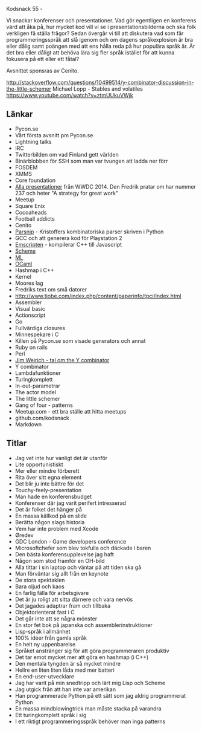 Kodsnack 55 -

Vi snackar konferenser och presentationer. Vad gör egentligen en konferens värd att åka på, hur mycket kod vill vi se i presentationsbilderna och ska folk verkligen få ställa frågor? Sedan övergår vi till att diskutera vad som får programmeringsspråk att slå igenom och om dagens språkexplosion är bra eller dålig samt poängen med att ens hålla reda på hur populära språk är. Är det bra eller dåligt att behöva lära sig fler språk istället för att kunna fokusera på ett eller ett fåtal?

Avsnittet sponsras av Cenito.

http://stackoverflow.com/questions/10499514/y-combinator-discussion-in-the-little-schemer
Michael Lopp - Stables and volatiles https://www.youtube.com/watch?v=ztmUUkuVWjk

## Länkar ##
* Pycon.se
* Vårt första avsnitt pm Pycon.se
* Lightning talks
* IRC
* Twitterbilden om vad Finland gett världen
* Binärblobben för SSH som man var tvungen att ladda ner förr
* FOSDEM
* XMMS
* Core foundation
* [Alla presentationer](https://developer.apple.com/videos/wwdc/2014/) från WWDC 2014. Den Fredrik pratar om har nummer 237 och heter "A strategy for great work"
* Meetup
* Square Enix
* Cocoaheads
* Football addicts
* Cenito
* [Parsnip](https://github.com/krig/parsnip) - Kristoffers kombinatoriska parser skriven i Python
* GCC och att generera kod för Playstation 2
* [Emscripten](https://github.com/kripken/emscripten/wiki) - kompilerar C++ till Javascript
* [Scheme](http://schemers.org/)
* [ML](http://www.smlnj.org/sml.html)
* [OCaml](http://ocaml.org/)
* Hashmap i C++
* Kernel
* Moores lag
* Fredriks text om små datorer
* http://www.tiobe.com/index.php/content/paperinfo/tpci/index.html
* Assembler
* Visual basic
* Actionscript
* Go
* Fullvärdiga closures
* Minnespekare i C
* Killen på Pycon.se som visade generators och annat
* Ruby on rails
* Perl
* [Jim Weirich - tal om the Y combinator](http://www.infoq.com/presentations/Y-Combinator)
* Y combinator
* Lambdafunktioner
* Turingkomplett
* In-out-parametrar
* The actor model
* The little schemer
* Gang of four - patterns
* Meetup.com - ett bra ställe att hitta meetups
* github.com/kodsnack
* Markdown

## Titlar ##
* Jag vet inte hur vanligt det är utanför
* Lite opportunistiskt
* Mer eller mindre förberett
* Rita över sitt egna element
* Det blir ju inte bättre för det
* Touchy-feely-presentation
* Man hade en konferensbudget
* Konferenser där jag varit perifert intresserad
* Det är folket det hänger på
* En massa källkod på en slide
* Berätta någon slags historia
* Vem har inte problem med Xcode
* Øredev
* GDC London - Game developers conference
* Microsoftchefer som blev tokfulla och däckade i baren
* Den bästa konferensupplevelse jag haft
* Någon som stod framför en OH-bild
* Alla tittar i sin laptop och väntar på att tiden ska gå
* Man förväntar sig allt från en keynote
* De stora spektaklen
* Bara oljud och kaos
* En farlig fälla för arbetsgivare
* Det är ju roligt att sitta därnere och vara nervös
* Det jagades adaptrar fram och tillbaka
* Objektorienterat fast i C
* Det går inte att se några mönster
* En stor fet bok på japanska och assemblerinstruktioner
* Lisp-språk i allmänhet
* 100% idéer från gamla språk
* En helt ny uppenbarelse
* Språket anstränger sig för att göra programmeraren produktiv
* Det tar emot mycket mer att göra en hashmap (i C++)
* Den mentala tyngden är så mycket mindre
* Hellre en liten liten låda med mer batteri
* En end-user-utvecklare
* Jag har varit på min snedtripp och lärt mig Lisp och Scheme
* Jag utgick från att han inte var amerikan
* Han programmerade Python på ett sätt som jag aldrig programmerat Python
* En massa mindblowingtrick man måste stacka på varandra
* Ett turingkomplett språk i sig
* I ett riktigt programmeringsspråk behöver man inga patterns
